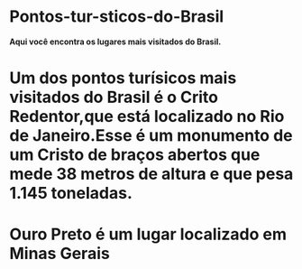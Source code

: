# Pontos-tur-sticos-do-Brasil
**Aqui você encontra os lugares mais visitados do Brasil.**

<h1>Um dos pontos turísicos mais visitados do Brasil é o Crito Redentor,que está localizado no Rio de Janeiro.Esse é um monumento de um Cristo de braços abertos que mede 38 metros de altura e que pesa 1.145 toneladas.<h1>
Ouro Preto é um lugar localizado em Minas Gerais 
